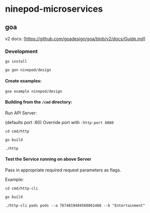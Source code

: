 # ninepod-microservices

## goa

v2 docs: [https://github.com/goadesign/goa/blob/v2/docs/Guide.md]

### Development

```
go install

go gen ninepod/design
```

#### Create examples: 

```
goa example ninepod/design
```

#### Building from the `/cmd` directory:

Run API Server:

(defaults port :80) 
Override port with `-http-port 8080`
```
cd cmd/http

go build

./http
```


#### Test the Service running on above Server

Pass in appropriate required request parameters as flags.

Example:

```
cd cmd/http-cli

go build

./http-cli pods pods --a 7674819484560861460 --b "Entertainment"
```